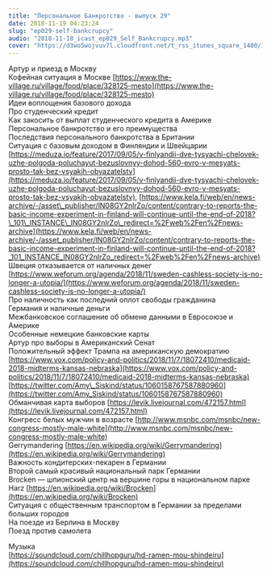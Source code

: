 ```yaml
---
title: "Персональное Банкротство - выпуск 29"
date: 2018-11-19 04:23:24
slug: "ep029-self-bankcrupcy"
audio: "2018-11-18_icast_ep029_Self_Bankcrupcy.mp3"
cover: "https://d3wo5wojvuv7l.cloudfront.net/t_rss_itunes_square_1400/images.spreaker.com/original/d20daaa729fc8cae11f6717f5c961b50.jpg"
---
```

Артур и приезд в Москву  
Кофейная ситуация в Москве [https://www.the-village.ru/village/food/place/328125-mesto](https://www.the-village.ru/village/food/place/328125-mesto)  
Идеи воплощения базового дохода  
Про студенческий кредит  
Как закосить от выплат студенческого кредита в Америке  
Персональное банкротство и его преимущества  
Последствия персонального банкротства в Британии  
Ситуация с базовым доходом в Финляндии и Швейцарии [https://meduza.io/feature/2017/09/05/v-finlyandii-dve-tysyachi-chelovek-uzhe-polgoda-poluchayut-bezuslovnyy-dohod-560-evro-v-mesyats-prosto-tak-bez-vsyakih-obyazatelstv](https://meduza.io/feature/2017/09/05/v-finlyandii-dve-tysyachi-chelovek-uzhe-polgoda-poluchayut-bezuslovnyy-dohod-560-evro-v-mesyats-prosto-tak-bez-vsyakih-obyazatelstv), [https://www.kela.fi/web/en/news-archive/-/asset\_publisher/lN08GY2nIrZo/content/contrary-to-reports-the-basic-income-experiment-in-finland-will-continue-until-the-end-of-2018?\_101\_INSTANCE\_lN08GY2nIrZo\_redirect=%2Fweb%2Fen%2Fnews-archive](https://www.kela.fi/web/en/news-archive/-/asset_publisher/lN08GY2nIrZo/content/contrary-to-reports-the-basic-income-experiment-in-finland-will-continue-until-the-end-of-2018?_101_INSTANCE_lN08GY2nIrZo_redirect=%2Fweb%2Fen%2Fnews-archive)  
Швеция отказывается от наличных денег [https://www.weforum.org/agenda/2018/11/sweden-cashless-society-is-no-longer-a-utopia/](https://www.weforum.org/agenda/2018/11/sweden-cashless-society-is-no-longer-a-utopia/)  
Про наличность как последний оплот свободы гражданина  
Германия и наличные деньги  
Межбанковское соглашение об обмене данными в Евросоюзе и Америке  
Особенные немецкие банковские карты  
Артур про выборы в Американский Сенат  
Положительный эффект Трампа на американскую демократию  
[https://www.vox.com/policy-and-politics/2018/11/7/18072410/medicaid-2018-midterms-kansas-nebraska](https://www.vox.com/policy-and-politics/2018/11/7/18072410/medicaid-2018-midterms-kansas-nebraska)  
[https://twitter.com/Amy\_Siskind/status/1060158767587880960](https://twitter.com/Amy_Siskind/status/1060158767587880960)  
Обманчивая карта выборов [https://levik.livejournal.com/472157.html](https://levik.livejournal.com/472157.html)  
Конгресс белых мужчин в возрасте [http://www.msnbc.com/msnbc/new-congress-mostly-male-white](http://www.msnbc.com/msnbc/new-congress-mostly-male-white)  
Gerrymandering [https://en.wikipedia.org/wiki/Gerrymandering](https://en.wikipedia.org/wiki/Gerrymandering)  
Важность кондитерских-пекарен в Германии  
Второй самый красивый национальный парк Германии  
Brocken — шпионский центр на вершине горы в национальном парке Harz [https://en.wikipedia.org/wiki/Brocken](https://en.wikipedia.org/wiki/Brocken)  
Ситуация с общественным транспортом в Германии за пределами больших городов  
На поезде из Берлина в Москву  
Поезд против самолета  
  
Музыка  
[https://soundcloud.com/chillhopguru/hd-ramen-mou-shindeiru](https://soundcloud.com/chillhopguru/hd-ramen-mou-shindeiru)
